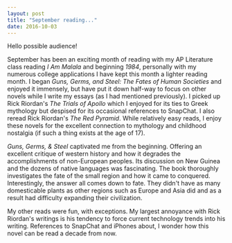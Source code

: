 ```yaml
---
layout: post
title: "September reading..."
date: 2016-10-03
---
```


Hello possible audience!

September has been an exciting month of reading with my AP Literature class reading *I Am Malala* and beginning *1984*, personally with my numerous college applications I have kept this month a lighter reading month. I began *Guns, Germs, and Steel: The Fates of Human Societies* and enjoyed it immensely, but have put it down half-way to focus on other novels while I write my essays (as I had mentioned previously). I picked up Rick Riordan's *The Trials of Apollo* which I enjoyed for its ties to Greek mythology but despised for its occasional references to SnapChat. I also reread Rick Riordan's *The Red Pyramid*. While relatively easy reads, I enjoy these novels for the excellent connection to mythology and childhood nostalgia (if such a thing exists at the age of 17). 

*Guns, Germs, & Steel* captivated me from the beginning. Offering an excellent critique of western history and how it degrades the accomplishments of non-European peoples. Its discussion on New Guinea and the dozens of native languages was fascinating. The book thoroughly investigates the fate of the small region and how it came to conquered. Interestingly, the answer all comes down to fate. They didn't have as many domesticable plants as other  regions such as Europe and Asia did and as a result had difficulty expanding their civilization.

My other reads were fun, with exceptions. My largest annoyance with Rick Riordan's writings is his tendency to force current technology trends into his writing. References to SnapChat and iPhones about, I wonder how this novel can be read a decade from now.